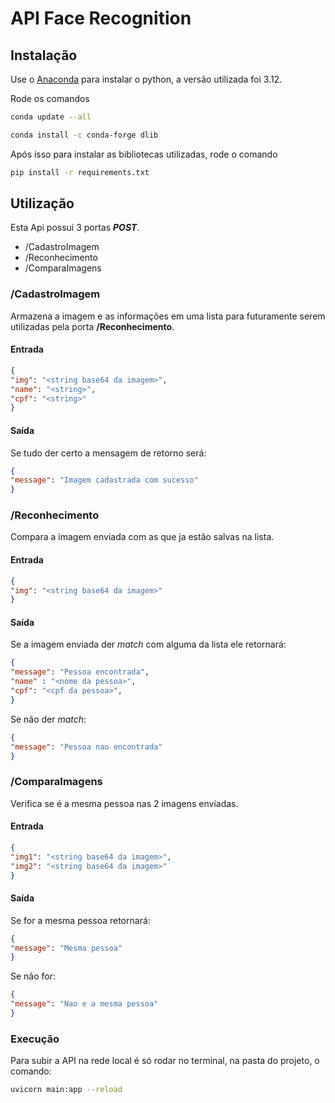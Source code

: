 # API Face Recognition

## Instalação

Use o [Anaconda](https://www.anaconda.com/download) para instalar o python, a versão utilizada foi 3.12.

Rode os comandos
```bash
conda update --all
```
```bash
conda install -c conda-forge dlib
```

Após isso para instalar as bibliotecas utilizadas, rode o comando
```bash
pip install -r requirements.txt

```

## Utilização

Esta Api possui 3 portas ***POST***.
 - /CadastroImagem
 - /Reconhecimento
 - /ComparaImagens

### /CadastroImagem
Armazena a imagem e as informações em uma lista para futuramente serem utilizadas pela porta **/Reconhecimento**. 

#### Entrada
```json
{
"img": "<string base64 da imagem>",
"name": "<string>",
"cpf": "<string>"
}
```
#### Saída
Se tudo der certo a mensagem de retorno será:
```json
{
"message": "Imagem cadastrada com sucesso"
}
```

### /Reconhecimento
Compara a imagem enviada com as que ja estão salvas na lista.

#### Entrada
```json
{
"img": "<string base64 da imagem>"
}
```
#### Saída
Se a imagem enviada der *match* com alguma da lista ele retornará:
```json
{
"message": "Pessoa encontrada",
"name" : "<nome da pessoa>",
"cpf": "<cpf da pessoa>",
}
```
Se não der *match*:
```json
{
"message": "Pessoa nao encontrada"
}
```
### /ComparaImagens
Verifica se é a mesma pessoa nas 2 imagens enviadas.

#### Entrada
```json
{
"img1": "<string base64 da imagem>",
"img2": "<string base64 da imagem>"
}
```
#### Saída
Se for a mesma pessoa retornará:
```json
{
"message": "Mesma pessoa"
}
```
Se não for:
```json
{
"message": "Nao e a mesma pessoa"
}
```
### Execução
Para subir a API na rede local é só rodar no terminal, na pasta do projeto, o comando:
```bash
uvicorn main:app --reload
```

